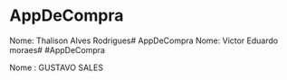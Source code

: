 AppDeCompra
=======
Nome: Thalison Alves Rodrigues# AppDeCompra
Nome: Victor Eduardo moraes# #AppDeCompra

Nome : GUSTAVO SALES

